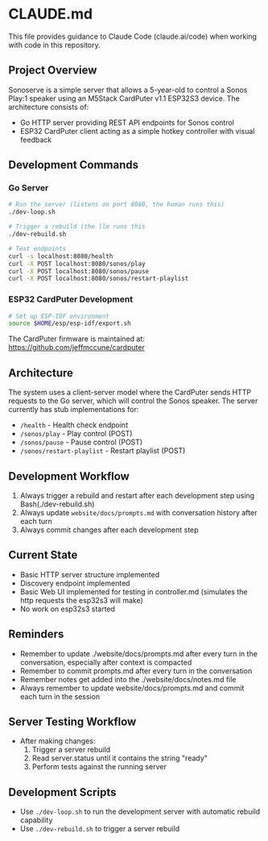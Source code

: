 # CLAUDE.md

This file provides guidance to Claude Code (claude.ai/code) when working with code in this repository.

## Project Overview

Sonoserve is a simple server that allows a 5-year-old to control a Sonos Play:1 speaker using an M5Stack CardPuter v1.1 ESP32S3 device. The architecture consists of:
- Go HTTP server providing REST API endpoints for Sonos control
- ESP32 CardPuter client acting as a simple hotkey controller with visual feedback

## Development Commands
### Go Server
```bash
# Run the server (listens on port 8080, the human runs this)
./dev-loop.sh

# Trigger a rebuild (the llm runs this
./dev-rebuild.sh

# Test endpoints
curl -s localhost:8080/health
curl -X POST localhost:8080/sonos/play
curl -X POST localhost:8080/sonos/pause
curl -X POST localhost:8080/sonos/restart-playlist
```

### ESP32 CardPuter Development
```bash
# Set up ESP-IDF environment
source $HOME/esp/esp-idf/export.sh
```

The CardPuter firmware is maintained at: https://github.com/jeffmccune/cardputer

## Architecture

The system uses a client-server model where the CardPuter sends HTTP requests to the Go server, which will control the Sonos speaker. The server currently has stub implementations for:

- `/health` - Health check endpoint
- `/sonos/play` - Play control (POST)
- `/sonos/pause` - Pause control (POST)
- `/sonos/restart-playlist` - Restart playlist (POST)

## Development Workflow

1. Always trigger a rebuild and restart after each development step using Bash(./dev-rebuild.sh)
2. Always update `website/docs/prompts.md` with conversation history after each turn
3. Always commit changes after each development step

## Current State

- Basic HTTP server structure implemented
- Discovery endpoint implemented
- Basic Web UI implemented for testing in controller.md (simulates the http requests the esp32s3 will make)
- No work on esp32s3 started

## Reminders

- Remember to update ./website/docs/prompts.md after every turn in the conversation, especially after context is compacted
- Remember to commit prompts.md after every turn in the conversation
- Remember notes get added into the ./website/docs/notes.md file
- Always remember to update website/docs/prompts.md and commit each turn in the session

## Server Testing Workflow

- After making changes:
  1. Trigger a server rebuild
  2. Read server.status until it contains the string "ready"
  3. Perform tests against the running server

## Development Scripts

- Use `./dev-loop.sh` to run the development server with automatic rebuild capability
- Use `./dev-rebuild.sh` to trigger a server rebuild
